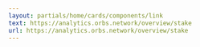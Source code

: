 ```yaml
---
layout: partials/home/cards/components/link
text: https://analytics.orbs.network/overview/stake
url: https://analytics.orbs.network/overview/stake
---
```

